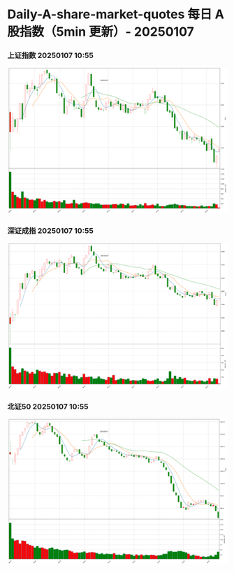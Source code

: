 
# Daily-A-share-market-quotes 每日 A 股指数（5min 更新）- 20250107

### 上证指数 20250107 10:55
![](./fig/2025/1/20250107-sh000001.png)

### 深证成指 20250107 10:55
![](./fig/2025/1/20250107-sz399001.png)

### 北证50 20250107 10:55
![](./fig/2025/1/20250107-bj899050.png)

